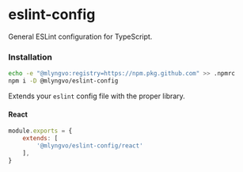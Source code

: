 # eslint-config

General ESLint configuration for TypeScript.

### Installation

```bash
echo -e "@mlyngvo:registry=https://npm.pkg.github.com" >> .npmrc
npm i -D @mlyngvo/eslint-config
```

Extends your `eslint` config file with the proper library.

#### React
```js
module.exports = {
    extends: [
        '@mlyngvo/eslint-config/react'
    ],
}
```


